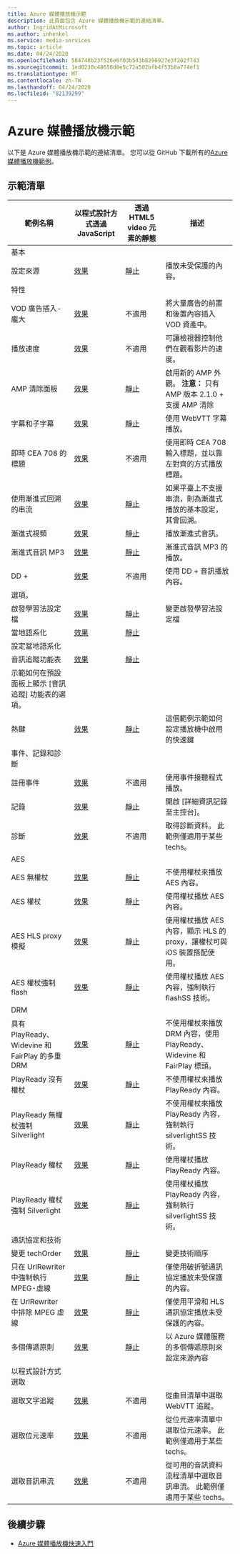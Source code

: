 ```yaml
---
title: Azure 媒體播放機示範
description: 此頁面包含 Azure 媒體播放機示範的連結清單。
author: IngridAtMicrosoft
ms.author: inhenkel
ms.service: media-services
ms.topic: article
ms.date: 04/24/2020
ms.openlocfilehash: 584748b23f526e6f03b543b8298927e3f202f743
ms.sourcegitcommit: 1ed0230c48656d0e5c72a502bfb4f53b8a774ef1
ms.translationtype: MT
ms.contentlocale: zh-TW
ms.lasthandoff: 04/24/2020
ms.locfileid: "82139299"
---
```

# <a name="azure-media-player-demos"></a>Azure 媒體播放機示範

以下是 Azure 媒體播放機示範的連結清單。 您可以從 GitHub 下載所有的[Azure 媒體播放機範例](https://github.com/Azure-Samples/azure-media-player-samples)。

## <a name="demo-listing"></a>示範清單

| 範例名稱 | 以程式設計方式透過 JavaScript | 透過 HTML5 video 元素的靜態 | 描述 |
| ------------|----------------------------|-------------------------------------|--------------|
| 基本 |
| 設定來源 | [效果](https://amp.azure.net/libs/amp/latest/samples/dynamic_setsource.html) | [靜止](https://amp.azure.net/libs/amp/latest/samples/videotag_setsource.html) |播放未受保護的內容。|
| 特性 |
| VOD 廣告插入-龐大 | [效果](https://amp.azure.net/libs/amp/latest/samples/dynamic_vast_ads_vod.html) | 不適用 | 將大量廣告的前置和後置內容插入 VOD 資產中。 |
| 播放速度 | [效果](https://amp.azure.net/libs/amp/latest/samples/dynamic_playback_speed.html)| 不適用 | 可讓檢視器控制他們在觀看影片的速度。 |
| AMP 清除面板 | [效果](https://amp.azure.net/libs/amp/latest/samples/dynamic_flush_skin.html) | [靜止](https://amp.azure.net/libs/amp/latest/samples/videotag_flush_skin.html) | 啟用新的 AMP 外觀。 **注意：** 只有 AMP 版本 2.1.0 + 支援 AMP 清除 |
| 字幕和子字幕 | [效果](https://amp.azure.net/libs/amp/latest/samples/dynamic_webvtt.html) | [靜止](https://amp.azure.net/libs/amp/latest/samples/videotag_webvtt.html) | 使用 WebVTT 字幕播放。
| 即時 CEA 708 的標題 | [效果](https://amp.azure.net/libs/amp/latest/samples/dynamic_live_captions.html) | 不適用 | 使用即時 CEA 708 輸入標題，並以靠左對齊的方式播放標題。 |
| 使用漸進式回溯的串流 | [效果](https://amp.azure.net/libs/amp/latest/samples/dynamic_progressiveFallback.html) | [靜止](https://amp.azure.net/libs/amp/latest/samples/videotag_progressiveFallback.html) | 如果平臺上不支援串流，則為漸進式播放的基本設定，其會回溯。 |
| 漸進式視頻 | [效果](https://amp.azure.net/libs/amp/latest/samples/dynamic_progressiveVideo.html) | [靜止](https://amp.azure.net/libs/amp/latest/samples/videotag_progressiveVideo.html) | 播放漸進式音訊。 |
| 漸進式音訊 MP3 | [效果](https://amp.azure.net/libs/amp/latest/samples/dynamic_progressiveAudio.html) | [靜止](https://amp.azure.net/libs/amp/latest/samples/videotag_progressiveAudio.html) | 漸進式音訊 MP3 的播放。 |
| DD + | [效果](https://amp.azure.net/libs/amp/latest/samples/dynamic_dolbyDigitalPlus.html) | 不適用 | 使用 DD + 音訊播放內容。 |
| 選項。 |
| 啟發學習法設定檔 | [效果](https://amp.azure.net/libs/amp/latest/samples/dynamic_heuristicsProfile.html) | [靜止](https://amp.azure.net/libs/amp/latest/samples/videotag_heuristicsProfile.html) | 變更啟發學習法設定檔 |
| 當地語系化 | [效果](https://amp.azure.net/libs/amp/latest/samples/dynamic_localization.html) | [靜止](https://amp.azure.net/libs/amp/latest/samples/videotag_localization.html) |
設定當地語系化 |
| 音訊追蹤功能表 | [效果](https://amp.azure.net/libs/amp/latest/samples/dynamic_multiAudio.html) | [靜止](https://amp.azure.net/libs/amp/latest/samples/videotag_multiAudio.html) |
示範如何在預設面板上顯示 [音訊追蹤] 功能表的選項。 |
| 熱鍵 | [效果](https://amp.azure.net/libs/amp/latest/samples/dynamic_hotKeys.html) | [靜止](https://amp.azure.net/libs/amp/latest/samples/videotag_hotKeys.html) | 這個範例示範如何設定播放機中啟用的快速鍵 |
| 事件、記錄和診斷 |
| 註冊事件 | [效果](https://amp.azure.net/libs/amp/latest/samples/dynamic_registerEvents.html) | 不適用 | 使用事件接聽程式播放。 |
| 記錄 | [效果](https://amp.azure.net/libs/amp/latest/samples/dynamic_logging.html) | [靜止](https://amp.azure.net/libs/amp/latest/samples/videotag_logging.html) | 開啟 [詳細資訊記錄至主控台]。 |
| 診斷 | [效果](https://amp.azure.net/libs/amp/latest/samples/dynamic_diagnostics.html) | 不適用 | 取得診斷資料。 此範例僅適用于某些 techs。 |
| AES |
| AES 無權杖 | [效果](https://amp.azure.net/libs/amp/latest/samples/dynamic_aes_notoken.html) | [靜止](https://amp.azure.net/libs/amp/latest/samples/videotag_aes_notoken.html) | 不使用權杖來播放 AES 內容。 |
| AES 權杖 | [效果](https://amp.azure.net/libs/amp/latest/samples/dynamic_aes_token.html) | [靜止](https://amp.azure.net/libs/amp/latest/samples/videotag_aes_token.html) | 使用權杖播放 AES 內容。 |
| AES HLS proxy 模擬 | [效果](https://amp.azure.net/libs/amp/latest/samples/dynamic_aes_token_withHLSProxy.html) | [靜止](https://amp.azure.net/libs/amp/latest/samples/videotag_aes_token_withHLSProxy.html) | 使用權杖播放 AES 內容，顯示 HLS 的 proxy，讓權杖可與 iOS 裝置搭配使用。 |
| AES 權杖強制 flash | [效果](https://amp.azure.net/libs/amp/latest/samples/dynamic_aes_token_forceFlash.html) | [靜止](https://amp.azure.net/libs/amp/latest/samples/videotag_aes_token_forceFlash.html) | 使用權杖播放 AES 內容，強制執行 flashSS 技術。 |
| DRM |
| 具有 PlayReady、Widevine 和 FairPlay 的多重 DRM | [效果](https://amp.azure.net/libs/amp/latest/samples/dynamic_multiDRM_PlayReadyWidevineFairPlay_notoken.html) | [靜止](https://amp.azure.net/libs/amp/latest/samples/videotag_multiDRM_PlayReadyWidevineFairPlay_notoken.html) | 不使用權杖來播放 DRM 內容，使用 PlayReady、Widevine 和 FairPlay 標頭。 |
| PlayReady 沒有權杖 | [效果](https://amp.azure.net/libs/amp/latest/samples/dynamic_playready_notoken.html) | [靜止](https://amp.azure.net/libs/amp/latest/samples/videotag_playready_notoken.html) | 不使用權杖來播放 PlayReady 內容。 |
| PlayReady 無權杖強制 Silverlight | [效果](https://amp.azure.net/libs/amp/latest/samples/dynamic_playready_notoken_forceSilverlight.html) | [靜止](https://amp.azure.net/libs/amp/latest/samples/videotag_playready_notoken_forceSilverlight.html) | 不使用權杖來播放 PlayReady 內容，強制執行 silverlightSS 技術。 |
| PlayReady 權杖 | [效果](https://amp.azure.net/libs/amp/latest/samples/dynamic_playready_token.html) | [靜止](https://amp.azure.net/libs/amp/latest/samples/videotag_playready_token.html) | 使用權杖播放 PlayReady 內容。 |
| PlayReady 權杖強制 Silverlight | [效果](https://amp.azure.net/libs/amp/latest/samples/dynamic_playready_token_forceSilverlight.html) | [靜止](https://amp.azure.net/libs/amp/latest/samples/videotag_playready_token_forceSilverlight.html) | 使用權杖播放 PlayReady 內容，強制執行 silverlightSS 技術。 |
| 通訊協定和技術 |
| 變更 techOrder | [效果](https://amp.azure.net/libs/amp/latest/samples/dynamic_techOrder.html) | [靜止](https://amp.azure.net/libs/amp/latest/samples/videotag_techOrder.html) | 變更技術順序 |
| 只在 UrlRewriter 中強制執行 MPEG-虛線 | [效果](https://amp.azure.net/libs/amp/latest/samples/dynamic_forceDash.html) | [靜止](https://amp.azure.net/libs/amp/latest/samples/videotag_forceDash.html) | 僅使用破折號通訊協定播放未受保護的內容。 |
| 在 UrlRewriter 中排除 MPEG 虛線 | [效果](https://amp.azure.net/libs/amp/latest/samples/dynamic_forceNoDash.html) | [靜止](https://amp.azure.net/libs/amp/latest/samples/videotag_forceNoDash.html) | 僅使用平滑和 HLS 通訊協定播放未受保護的內容。 |
| 多個傳遞原則 | [效果](https://amp.azure.net/libs/amp/latest/samples/dynamic_multipleDeliveryPolicy.html) | [靜止](https://amp.azure.net/libs/amp/latest/samples/videotag_multipleDeliveryPolicy.html) | 以 Azure 媒體服務的多個傳遞原則來設定來源內容 |
| 以程式設計方式選取 |
| 選取文字追蹤 | [效果](https://amp.azure.net/libs/amp/latest/samples/dynamic_selectTextTrack.html) | 不適用 | 從曲目清單中選取 WebVTT 追蹤。 |
| 選取位元速率 | [效果](https://amp.azure.net/libs/amp/latest/samples/dynamic_selectBitrate.html) | 不適用 | 從位元速率清單中選取位元速率。 此範例僅適用于某些 techs。 |
| 選取音訊串流 | [效果](https://amp.azure.net/libs/amp/latest/samples/dynamic_selectAudioStream.html) | 不適用 | 從可用的音訊資料流程清單中選取音訊串流。 此範例僅適用于某些 techs。 |

## <a name="next-steps"></a>後續步驟

<!---Some context for the following links goes here--->
- [Azure 媒體播放機快速入門](azure-media-player-quickstart.md)